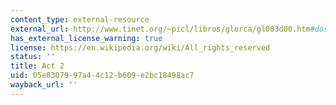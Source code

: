 ```yaml
---
content_type: external-resource
external_url: http://www.tinet.org/~picl/libros/glorca/gl003d00.htm#dos
has_external_license_warning: true
license: https://en.wikipedia.org/wiki/All_rights_reserved
status: ''
title: Act 2
uid: 05e83079-97a4-4c12-b609-e2bc18498ac7
wayback_url: ''
---
```

